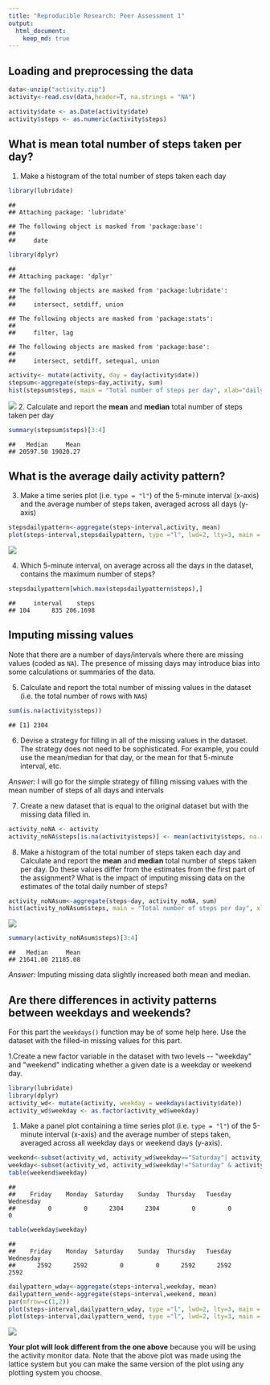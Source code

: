 ```yaml
---
title: "Reproducible Research: Peer Assessment 1"
output: 
  html_document:
    keep_md: true
---
```


## Loading and preprocessing the data


```r
data<-unzip("activity.zip")  
activity<-read.csv(data,header=T, na.strings = "NA")

activity$date <- as.Date(activity$date)
activity$steps <- as.numeric(activity$steps)
```

## What is mean total number of steps taken per day?

1. Make a histogram of the total number of steps taken each day

```r
library(lubridate)
```

```
## 
## Attaching package: 'lubridate'
```

```
## The following object is masked from 'package:base':
## 
##     date
```

```r
library(dplyr)
```

```
## 
## Attaching package: 'dplyr'
```

```
## The following objects are masked from 'package:lubridate':
## 
##     intersect, setdiff, union
```

```
## The following objects are masked from 'package:stats':
## 
##     filter, lag
```

```
## The following objects are masked from 'package:base':
## 
##     intersect, setdiff, setequal, union
```

```r
activity<- mutate(activity, day = day(activity$date))
stepsum<-aggregate(steps~day,activity, sum)
hist(stepsum$steps, main = "Total number of steps per day", xlab="daily steps", col = "grey")
```

![](PA1_template_files/figure-html/unnamed-chunk-2-1.png)<!-- -->
2. Calculate and report the **mean** and **median** total number of steps taken per day

```r
summary(stepsum$steps)[3:4]
```

```
##   Median     Mean 
## 20597.50 19020.27
```

## What is the average daily activity pattern?

3. Make a time series plot (i.e. `type = "l"`) of the 5-minute interval (x-axis) and the average number of steps taken, averaged across all days (y-axis)

```r
stepsdailypattern<-aggregate(steps~interval,activity, mean)
plot(steps~interval,stepsdailypattern, type ="l", lwd=2, lty=3, main = "Daily Activity Pattern", xlab = "One day interval", ylab = "daily steps")
```

![](PA1_template_files/figure-html/unnamed-chunk-4-1.png)<!-- -->

4. Which 5-minute interval, on average across all the days in the dataset, contains the maximum number of steps?


```r
stepsdailypattern[which.max(stepsdailypattern$steps),]
```

```
##     interval    steps
## 104      835 206.1698
```

## Imputing missing values

Note that there are a number of days/intervals where there are missing
values (coded as `NA`). The presence of missing days may introduce
bias into some calculations or summaries of the data.

5. Calculate and report the total number of missing values in the dataset (i.e. the total number of rows with `NA`s)

```r
sum(is.na(activity$steps))
```

```
## [1] 2304
```

6. Devise a strategy for filling in all of the missing values in the dataset. The strategy does not need to be sophisticated. For example, you could use the mean/median for that day, or the mean for that 5-minute interval, etc.

*Answer:* I will go for the simple strategy of filling missing values with the mean number of steps of all days and intervals

7. Create a new dataset that is equal to the original dataset but with the missing data filled in.

```r
activity_noNA <- activity
activity_noNA$steps[is.na(activity$steps)] <- mean(activity$steps, na.rm = TRUE)
```

8. Make a histogram of the total number of steps taken each day and Calculate and report the **mean** and **median** total number of steps taken per day. Do these values differ from the estimates from the first part of the assignment? What is the impact of imputing missing data on the estimates of the total daily number of steps?

```r
activity_noNAsum<-aggregate(steps~day, activity_noNA, sum)
hist(activity_noNAsum$steps, main = "Total number of steps per day", xlab="daily steps", col = "grey")
```

![](PA1_template_files/figure-html/unnamed-chunk-8-1.png)<!-- -->

```r
summary(activity_noNAsum$steps)[3:4]
```

```
##   Median     Mean 
## 21641.00 21185.08
```
*Answer:* Imputing missing data slightly increased both mean and median.

## Are there differences in activity patterns between weekdays and weekends?

For this part the `weekdays()` function may be of some help here. Use
the dataset with the filled-in missing values for this part.

1.Create a new factor variable in the dataset with two levels -- "weekday" and "weekend" indicating whether a given date is a weekday or weekend day.

```r
library(lubridate)
library(dplyr)
activity_wd<- mutate(activity, weekday = weekdays(activity$date))
activity_wd$weekday <- as.factor(activity_wd$weekday)
```


1. Make a panel plot containing a time series plot (i.e. `type = "l"`) of the 5-minute interval (x-axis) and the average number of steps taken, averaged across all weekday days or weekend days (y-axis).


```r
weekend<-subset(activity_wd, activity_wd$weekday=="Saturday"| activity_wd$weekday=="Sunday")
weekday<-subset(activity_wd, activity_wd$weekday!="Saturday" & activity_wd$weekday!="Sunday")
table(weekend$weekday)
```

```
## 
##    Friday    Monday  Saturday    Sunday  Thursday   Tuesday Wednesday 
##         0         0      2304      2304         0         0         0
```

```r
table(weekday$weekday)
```

```
## 
##    Friday    Monday  Saturday    Sunday  Thursday   Tuesday Wednesday 
##      2592      2592         0         0      2592      2592      2592
```

```r
dailypattern_wday<-aggregate(steps~interval,weekday, mean)
dailypattern_wend<-aggregate(steps~interval,weekend, mean)
par(mfrow=c(1,2))
plot(steps~interval,dailypattern_wday, type ="l", lwd=2, lty=3, main = "Daily Activity Pattern- Weekdays", xlab = "One day interval", ylab = "daily steps")
plot(steps~interval,dailypattern_wend, type ="l", lwd=2, lty=3, main = "Daily Activity Pattern - weekends", xlab = "One day interval", ylab = "daily steps")
```

![](PA1_template_files/figure-html/unnamed-chunk-10-1.png)<!-- -->



 **Your plot will look different from the one above** because you will
 be using the activity monitor data. Note that the above plot was made
 using the lattice system but you can make the same version of the plot
 using any plotting system you choose.
